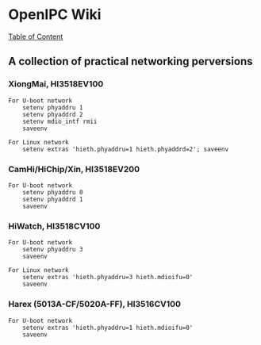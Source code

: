 # OpenIPC Wiki
[Table of Content](../README.md)

A collection of practical networking perversions
------------------------------------------------

### XiongMai, HI3518EV100

```
For U-boot network
    setenv phyaddru 1
    setenv phyaddrd 2
    setenv mdio_intf rmii
    saveenv

For Linux network
    setenv extras 'hieth.phyaddru=1 hieth.phyaddrd=2'; saveenv
```

### CamHi/HiChip/Xin, HI3518EV200

```
For U-boot network
    setenv phyaddru 0
    setenv phyaddrd 1
    saveenv
```
### HiWatch, HI3518CV100

```
For U-boot network
    setenv phyaddru 3
    saveenv

For Linux network
    setenv extras 'hieth.phyaddru=3 hieth.mdioifu=0'
    saveenv
```

### Harex (5013A-CF/5020A-FF), HI3516CV100

```
For U-boot network
    setenv extras 'hieth.phyaddru=1 hieth.mdioifu=0'
    saveenv
```

